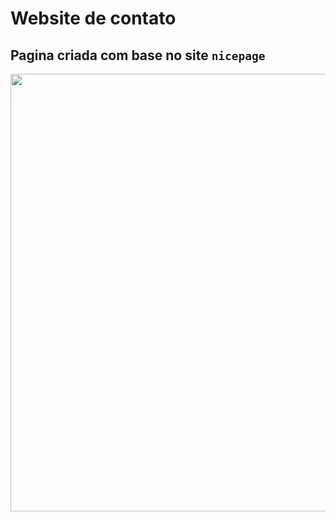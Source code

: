 # Website de contato

## Pagina criada com base no site `nicepage`

<img src="https://user-images.githubusercontent.com/83511051/156472668-7c2f98db-1bf5-488e-8cac-b2c61e29d3a4.png" width="700"/>
